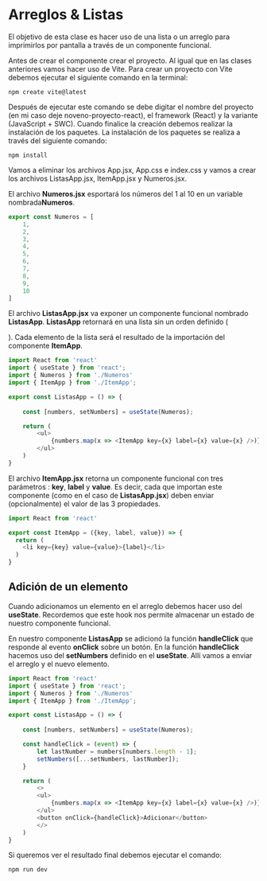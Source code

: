 # Arreglos & Listas

El objetivo de esta clase es hacer uso de una lista o un arreglo para imprimirlos por pantalla a través de un componente funcional.

Antes de crear el componente crear el proyecto. Al igual que en las clases anteriores vamos hacer uso de Vite. Para crear un proyecto con Vite debemos ejecutar el siguiente comando en la terminal:

```
npm create vite@latest
```

Después de ejecutar este comando se debe digitar el nombre del proyecto (en mi caso deje noveno-proyecto-react), el framework (React) y la variante (JavaScript + SWC). Cuando finalice la creación debemos realizar la instalación de los paquetes. La instalación de los paquetes se realiza a través del siguiente comando:

```
npm install
```

Vamos a eliminar los archivos App.jsx, App.css e index.css y vamos a crear los archivos ListasApp.jsx, ItemApp.jsx y Numeros.jsx. 

El archivo **Numeros.jsx** esportará los números del 1 al 10 en un variable nombrada**Numeros**. 

```javascript title="Numeros.jsx"
export const Numeros = [
    1,
    2,
    3,
    4,
    5,
    6,
    7,
    8,
    9,
    10
]
```

El archivo **ListasApp.jsx** va exponer un componente funcional nombrado **ListasApp**. **ListasApp** retornará en una lista sin un orden definido (**<ul></ul>**). Cada elemento de la lista será el resultado de la importación del componente **ItemApp**.  

```javascript title="ListasApp.jsx"
import React from 'react'
import { useState } from 'react';
import { Numeros } from './Numeros'
import { ItemApp } from './ItemApp';

export const ListasApp = () => {
  
    const [numbers, setNumbers] = useState(Numeros);

    return (
        <ul>
            {numbers.map(x => <ItemApp key={x} label={x} value={x} />)}
        </ul>
    )
}
```

El archivo **ItemApp.jsx** retorna un componente funcional con tres parámetros : **key**, **label** y **value**. Es decir, cada que importan este componente (como en el caso de **ListasApp.jsx**) deben enviar (opcionalmente) el valor de las 3 propiedades. 

```javascript title="ItemApp.jsx"
import React from 'react'

export const ItemApp = ({key, label, value}) => {
  return (
    <li key={key} value={value}>{label}</li>
  )
}
```

## Adición de un elemento

Cuando adicionamos un elemento en el arreglo debemos hacer uso del **useState**. Recordemos que este hook nos permite almacenar un estado de nuestro componente funcional. 

En nuestro componente **ListasApp** se adicionó la función **handleClick** que responde al evento **onClick** sobre un botón. En la función **handleClick** hacemos uso del **setNumbers** definido en el **useState**. Allí vamos a enviar el arreglo y el nuevo elemento. 

```javascript title="ListasApp.jsx"
import React from 'react'
import { useState } from 'react';
import { Numeros } from './Numeros'
import { ItemApp } from './ItemApp';

export const ListasApp = () => {
  
    const [numbers, setNumbers] = useState(Numeros);

    const handleClick = (event) => {
        let lastNumber = numbers[numbers.length - 1];
        setNumbers([...setNumbers, lastNumber]);
    }

    return (
        <>
        <ul>
            {numbers.map(x => <ItemApp key={x} label={x} value={x} />)}
        </ul>
        <button onClick={handleClick}>Adicionar</button>
        </>
    )
}
```

Si queremos ver el resultado final debemos ejecutar el comando:

```
npm run dev
```